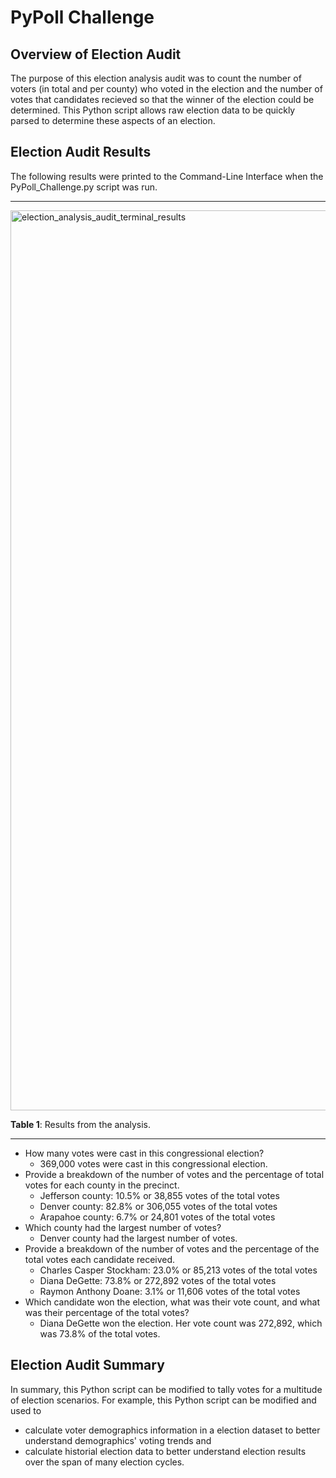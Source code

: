 # PyPoll Challenge

## Overview of Election Audit
The purpose of this election analysis audit was to count the number of voters (in total and per county) who voted in the election and the number of votes that candidates recieved so that the winner of the election could be determined. This Python script allows raw election data to be quickly parsed to determine these aspects of an election.

## Election Audit Results

The following results were printed to the Command-Line Interface when the PyPoll_Challenge.py script was run.

_____

<img width="1440" alt="election_analysis_audit_terminal_results" src="https://user-images.githubusercontent.com/80941606/191450316-e33da5b1-1f09-48e3-9c86-519203823c4c.png">

**Table 1**: Results from the analysis.

_____

* How many votes were cast in this congressional election?
  * 369,000 votes were cast in this congressional election.
* Provide a breakdown of the number of votes and the percentage of total votes for each county in the precinct.
  * Jefferson county: 10.5% or 38,855 votes of the total votes
  * Denver county: 82.8% or 306,055 votes of the total votes
  * Arapahoe county: 6.7% or 24,801 votes of the total votes
* Which county had the largest number of votes?
  * Denver county had the largest number of votes.
* Provide a breakdown of the number of votes and the percentage of the total votes each candidate received.
  * Charles Casper Stockham: 23.0% or 85,213 votes of the total votes
  * Diana DeGette: 73.8% or 272,892 votes of the total votes
  * Raymon Anthony Doane: 3.1% or 11,606 votes of the total votes
* Which candidate won the election, what was their vote count, and what was their percentage of the total votes?
  * Diana DeGette won the election. Her vote count was 272,892, which was 73.8% of the total votes.

## Election Audit Summary
In summary, this Python script can be modified to tally votes for a multitude of election scenarios. For example, this Python script can be modified and used to
* calculate voter demographics information in a election dataset to better understand demographics' voting trends and
* calculate historial election data to better understand election results over the span of many election cycles.
